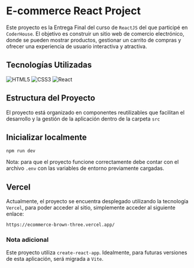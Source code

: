 # E-commerce React Project

Este proyecto es la Entrega Final del curso de `ReactJS` del que participé en `CoderHouse`. El objetivo es construir un sitio web de comercio electrónico, donde se pueden mostrar productos, gestionar un carrito de compras y ofrecer una experiencia de usuario interactiva y atractiva.

## Tecnologías Utilizadas

![HTML5](https://img.shields.io/badge/HTML5-E34F26?style=for-the-badge&logo=html5&logoColor=white)
![CSS3](https://img.shields.io/badge/CSS3-1572B6?style=for-the-badge&logo=css3&logoColor=white)
![React](https://img.shields.io/badge/React-20232A?style=for-the-badge&logo=react&logoColor=61DAFB)


## Estructura del Proyecto

El proyecto está organizado en componentes reutilizables que facilitan el desarrollo y la gestión de la aplicación dentro de la carpeta `src`

## Inicializar localmente

```
npm run dev
```
Nota: para que el proyecto funcione correctamente debe contar con el archivo `.env` con las variables de entorno previamente cargadas.
## Vercel
Actualmente, el proyecto se encuentra desplegado utilizando la tecnología `Vercel`, para poder acceder al sitio, simplemente acceder al siguiente enlace:
```
https://ecommerce-brown-three.vercel.app/
```

### Nota adicional
Este proyecto utiliza `create-react-app`. Idealmente, para futuras versiones de esta aplicación, será migrada a `Vite`.